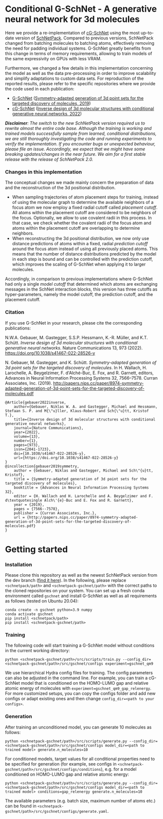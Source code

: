 # Conditional G-SchNet - A generative neural network for 3d molecules

Here we provide a re-implementation of [cG-SchNet](https://www.nature.com/articles/s41467-022-28526-y) using the most up-to-date version of [SchNetPack](https://github.com/atomistic-machine-learning/schnetpack/tree/dev).
Compared to previous versions, SchNetPack changed from batching molecules to batching atoms, effectively removing the need for padding individual systems.
G-SchNet greatly benefits from this change in terms of memory requirements, allowing to train models of the same expressivity on GPUs with less VRAM.

Furthermore, we changed a few details in this implementation concerning the model as well as the data pre-processing in order to improve scalability and simplify adaptations to custom data sets. For reproduction of the reported results, please refer to the specific repositories where we provide the code used in each publication:
-  [G-SchNet](https://github.com/atomistic-machine-learning/G-SchNet) ([Symmetry-adapted generation of 3d point sets for the targeted discovery of molecules, 2019](http://papers.nips.cc/paper/8974-symmetry-adapted-generation-of-3d-point-sets-for-the-targeted-discovery-of-molecules))
- [cG-SchNet](https://github.com/atomistic-machine-learning/cG-SchNet) ([Inverse design of 3d molecular structures with conditional generative neural networks, 2022](https://www.nature.com/articles/s41467-022-28526-y))

_**Disclaimer**: The switch to the new SchNetPack version required us to rewrite almost the entire code base. Although the training is working and trained models successfully sample from learned, conditional distributions, we are still thoroughly investigating the code and running experiments to verify the implementation. If you encounter bugs or unexpected behaviour, please file an issue. Accordingly, we expect that we might have some breaking updates/changes in the near future. We aim for a first stable release with the release of SchNetPack 2.0._

### Changes in this implementation

The conceptual changes we made mainly concern the preparation of data and the reconstruction of the 3d positional distribution.
-   When sampling trajectories of atom placement steps for training, instead of using the molecular graph to determine the available neighbors of a focus atom we now employ a fixed radial cutoff called _placement cutoff_. All atoms within the placement cutoff are considered to be neighbors of the focus. Optionally, we allow to use covalent radii in this process. In that case, we check whether the covalent radii of the focus atom and atoms within the placement cutoff are overlapping to determine neighbors. 
-   When reconstructing the 3d positional distribution, we now only use distance predictions of atoms within a fixed, radial _prediction cutoff_ around the focus atom instead of using all previously placed atoms. This means that the number of distance distributions predicted by the model in each step is bound and can be controlled with the prediction cutoff, which improves the scaling of G-SchNet when applying it to larger molecules.

Accordingly, in comparison to previous implementations where G-SchNet had only a single _model cutoff_ that determined which atoms are exchanging messages in the SchNet interaction blocks, this version has three cutoffs as hyper-parameters, namely the model cutoff, the prediction cutoff, and the placement cutoff.

### Citation

If you use G-SchNet in your research, please cite the corresponding publications:

N.W.A. Gebauer, M. Gastegger, S.S.P. Hessmann, K.-R. Müller, and K.T. Schütt. _Inverse design of 3d molecular structures with conditional generative neural networks_. Nature Communications 13, 973 (2022). https://doi.org/10.1038/s41467-022-28526-y

N. Gebauer, M. Gastegger, and K. Schütt. _Symmetry-adapted generation of 3d point sets for the targeted discovery of molecules_. In H. Wallach, H. Larochelle, A. Beygelzimer, F. d'Alché-Buc, E. Fox, and R. Garnett, editors, Advances in Neural Information Processing Systems 32, 7566–7578. Curran Associates, Inc. (2019). http://papers.nips.cc/paper/8974-symmetry-adapted-generation-of-3d-point-sets-for-the-targeted-discovery-of-molecules.pdf

    @Article{gebauer2022inverse,
        author={Gebauer, Niklas W. A. and Gastegger, Michael and Hessmann, Stefaan S. P. and M{\"u}ller, Klaus-Robert and Sch{\"u}tt, Kristof T.},
        title={Inverse design of 3d molecular structures with conditional generative neural networks},
        journal={Nature Communications},
        year={2022},
        volume={13},
        number={1},
        pages={973},
        issn={2041-1723},
        doi={10.1038/s41467-022-28526-y},
        url={https://doi.org/10.1038/s41467-022-28526-y}
    }
    @incollection{gebauer2019symmetry,
        author = {Gebauer, Niklas and Gastegger, Michael and Sch\"{u}tt, Kristof},
        title = {Symmetry-adapted generation of 3d point sets for the targeted discovery of molecules},
        booktitle = {Advances in Neural Information Processing Systems 32},
        editor = {H. Wallach and H. Larochelle and A. Beygelzimer and F. d\textquotesingle Alch\'{e}-Buc and E. Fox and R. Garnett},
        year = {2019},
        pages = {7566--7578},
        publisher = {Curran Associates, Inc.},
        url = {http://papers.nips.cc/paper/8974-symmetry-adapted-generation-of-3d-point-sets-for-the-targeted-discovery-of-molecules.pdf}
    }


# Getting started

### Installation

Please clone this repository as well as the newest SchNetPack version from the dev branch ([find it here](https://github.com/atomistic-machine-learning/schnetpack/tree/dev)). In the following, please replace `<schnetpack/path>` and `<schnetpack-gschnet/path>` with the correct paths to the cloned repositories on your system.
You can set up a fresh conda environment called `gschnet` and install G-SchNet as well as all requirements as follows (tested on Ubuntu 20.04):

```
conda create -n gschnet python=3.9 numpy
conda activate gschnet
pip install <schnetpack/path>
pip install <schnetpack-gschnet/path>
```

### Training

The following code will start training a G-SchNet model without conditions in the current working directory:

```
python <schnetpack-gschnet/path>/src/scripts/train.py --config_dir=<schnetpack-gschnet/path>/src/gschnet/configs experiment=gschnet_qm9
```

We use hierarchical Hydra config files for training. The config parameters can also be adjusted in the command line. For example, you can train a cG-SchNet model that is conditioned on the HOMO-LUMO gap and relative atomic energy of molecules with `experiment=gschnet_qm9_gap_relenergy`. For more customized setups, you can copy the configs folder and add new configs or adapt existing ones and then change `config_dir=<path to your configs>`.

### Generation

After training an unconditioned model, you can generate 10 molecules as follows:

```
python <schnetpack-gschnet/path>/src/scripts/generate.py --config_dir=<schnetpack-gschnet/path>/src/gschnet/configs model_dir=<path to trained model> generate.n_molecules=10
```

For conditioned models, target values for all conditional properties need to be specified for generation (for example, see configs in `<schnetpack-gschnet/path>/src/gschnet/configs/conditions`), e.g. for a model conditioned on HOMO-LUMO gap and relative atomic energy:

```
python <schnetpack-gschnet/path>/src/scripts/generate.py --config_dir=<schnetpack-gschnet/path>/src/gschnet/configs model_dir=<path to trained model> conditions=gap_relenergy generate.n_molecules=10
```

The available parameters (e.g. batch size, maximum number of atoms etc.) can be found in `<schnetpack-gschnet/path>/src/gschnet/configs/generate.yaml`.

